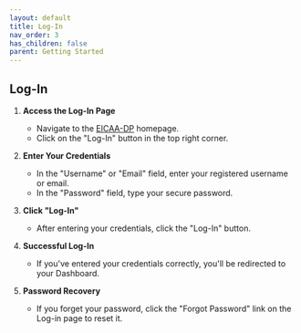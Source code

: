 ```yaml
---
layout: default
title: Log-In
nav_order: 3
has_children: false
parent: Getting Started
---
```

## Log-In

1. **Access the Log-In Page**

   - Navigate to the [EICAA-DP](https://platform.eicaa.eu) homepage.
   - Click on the "Log-In" button in the top right corner.
2. **Enter Your Credentials**

   - In the "Username" or "Email" field, enter your registered username or email.
   - In the "Password" field, type your secure password.
3. **Click "Log-In"**

   - After entering your credentials, click the "Log-In" button.
4. **Successful Log-In**

   - If you've entered your credentials correctly, you'll be redirected to your Dashboard.
5. **Password Recovery**

   - If you forget your password, click the "Forgot Password" link on the Log-in page to reset it.
